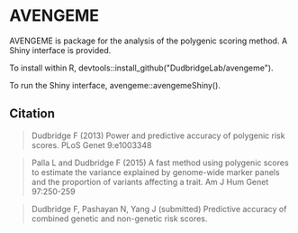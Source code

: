# AVENGEME

AVENGEME is package for the analysis of the polygenic scoring method.  A Shiny interface is provided.

To install within R, devtools::install_github("DudbridgeLab/avengeme").

To run the Shiny interface, avengeme::avengemeShiny().

## Citation

> Dudbridge F (2013) Power and predictive accuracy of polygenic risk scores. PLoS Genet 9:e1003348

> Palla L and Dudbridge F (2015) A fast method using polygenic scores to estimate the variance explained by genome-wide marker panels and the proportion of variants affecting a trait. Am J Hum Genet 97:250-259

> Dudbridge F, Pashayan N, Yang J (submitted) Predictive accuracy of combined genetic and non-genetic risk scores.
